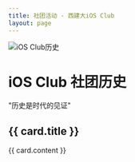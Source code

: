 ```yaml
---
title: 社团活动 - 西建大iOS Club
layout: page
---
```


  <div class="flex flex-col min-h-screen">
    <div class="text-center py-12">
      <!-- 历史图片 -->
      <img
        src="/Centre/History.jpg"
        alt="iOS Club历史"
        class="h-30 max-w-xl mx-auto"
      />
      <!-- 渐变标题 -->
      <div class="flex justify-center items-center my-6">
        <h1 class="text-cilp text-4xl md:text-5xl font-bold">
          iOS Club 社团历史
        </h1>
      </div>
      <!-- 引用语 -->
      <p class="text-xl text-gray-500 font-medium">
        "历史是时代的见证"
      </p>
    </div>
    <!-- 历史卡片网格 -->
    <div class="flex justify-center items-center pb-16">
      <div class="grid grid-cols-1 md:grid-cols-2 gap-6 w-[80%] max-w-6xl my-12">
        <a 
          v-for="card in cards"
          :key="card.title"
          :href="card.url"
          class="transition-transform duration-300 hover:scale-[1.02]"
        >
          <div class="card bg-white rounded-xl shadow-md p-6 h-48 flex flex-col justify-center">
            <h2 class="text-xl font-bold text-gray-800 mb-3">{{ card.title }}</h2>
            <p class="text-gray-500">{{ card.content }}</p>
          </div>
        </a>
      </div>
    </div>
  </div>

<script setup>
const cards = [
  {
    title: "总述",
    content: "我们社团从何而来，又要到哪里去，这是一个值得思考的问题",
    url: "/Article/History-Overview"
  },
  {
    title: "创社时代",
    content: "社团的开始总是有着一段传奇故事",
    url: "/Article/History-Founding"
  },
  {
    title: "邵韩之治",
    content: "解决完社团的初步建设，接下来就要进行社团的发展了",
    url: "/Article/History-Shao Han's Reign"
  }
];
</script>
